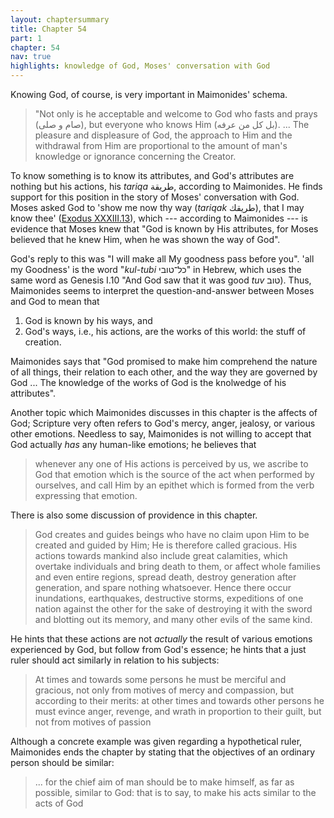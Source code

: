```yaml
---
layout: chaptersummary
title: Chapter 54
part: 1
chapter: 54
nav: true
highlights: knowledge of God, Moses' conversation with God
---
```


Knowing God, of course, is very important in Maimonides' schema. 
> "Not only is he acceptable and welcome to God who fasts and prays (صام و صلى), but everyone who knows Him (بل كل من عرفه). ... The pleasure and displeasure of God, the approach to Him and the withdrawal from Him are proportional to the amount of man's knowledge or ignorance concerning the Creator.

To know something is to know its attributes, and God's attributes are nothing but his actions, his _tariqa_ طريقة, according to Maimonides. He finds support for this position in the story of Moses' conversation with God. Moses asked God to 'show me now thy way (_tariqak_ طريقك), that I may know thee' ([Exodus XXXIII.13](https://www.sefaria.org/Exodus.33.13)), which --- according to Maimonides --- is evidence that Moses knew that "God is known by His attributes, for Moses believed that he knew Him, when he was shown the way of God".

God's reply to this was "I will make all My goodness pass before you". 'all my Goodness' is the word "_kul-tubi_ כל־טובי" in Hebrew, which uses the same word as Genesis I.10 "And God saw that it was good _tuv_ טוב). Thus, Maimonides seems to interpret the question-and-answer between Moses and God to mean that 
1. God is known by his ways, and
2. God's ways, i.e., his actions, are the works of this world: the stuff of creation.

Maimonides says that "God promised to make him comprehend the nature of all things, their relation to each other, and the way they are governed by God ... The knowledge of the works of God is the knolwedge of his attributes".

Another topic which Maimonides discusses in this chapter is the affects of God; Scripture very often refers to God's mercy, anger, jealosy, or various other emotions. Needless to say, Maimonides is not willing to accept that God actually _has_ any human-like emotions; he believes that
> whenever any one of His actions is perceived by us, we ascribe to God that emotion which is the source of the act when performed by ourselves, and call Him by an epithet which is formed from the verb expressing that emotion.

There is also some discussion of providence in this chapter. 
> God creates and guides beings who have no claim upon Him to be created and guided by Him; He is therefore called gracious. His actions towards mankind also include great calamities, which overtake individuals and bring death to them, or affect whole families and even entire regions, spread death, destroy generation after generation, and spare nothing whatsoever. Hence there occur inundations, earthquakes, destructive storms, expeditions of one nation against the other for the sake of destroying it with the sword and blotting out its memory, and many other evils of the same kind.

He hints that these actions are not _actually_ the result of various emotions experienced by God, but follow from God's essence; he hints that a just ruler should act similarly in relation to his subjects:
> At times and towards some persons he must be merciful and gracious, not only from motives of mercy and compassion, but according to their merits: at other times and towards other persons he must evince anger, revenge, and wrath in proportion to their guilt, but not from motives of passion

Although a concrete example was given regarding a hypothetical ruler, Maimonides ends the chapter by stating that the objectives of an ordinary person should be similar:
> ... for the chief aim of man should be to make himself, as far as possible, similar to God: that is to say, to make his acts similar to the acts of God
